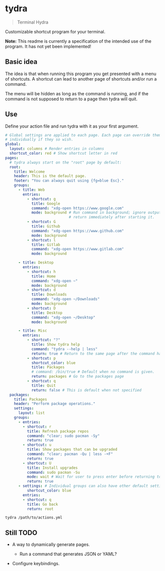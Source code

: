 # tydra

> Terminal Hydra

Customizable shortcut program for your terminal.

**Note:** This readme is currently a specification of the intended use of the
program. It has not yet been implemented!

## Basic idea

The idea is that when running this program you get presented with a menu of
shortcuts. A shortcut can lead to another page of shortcuts and/or run a
command.

The menu will be hidden as long as the command is running, and if the command
is not supposed to return to a page then tydra will quit.

## Use

Define your action file and run tydra with it as your first argument.

```yaml
# Global settings are applied to each page. Each page can override them
# individually if they so wish.
global:
  layout: columns # Render entries in columns
  shortcut_color: red # Show shortcut letter in red
pages:
  # tydra always start on the "root" page by default:
  root:
    title: Welcome
    header: This is the default page.
    footer: "You can always quit using {fg=blue Esc}."
    groups:
      - title: Web
        entries:
          - shortcut: g
            title: Google
            command: "xdg-open https://www.google.com"
            mode: background # Run command in background; ignore output and
                             # return immediately after starting it.
          - shortcut: G
            title: Github
            command: "xdg-open https://www.github.com"
            mode: background
          - shortcut: l
            title: Gitlab
            command: "xdg-open https://www.gitlab.com"
            mode: background

      - title: Desktop
        entries:
          - shortcut: h
            title: Home
            command: "xdg-open ~"
            mode: background
          - shortcut: d
            title: Downloads
            command: "xdg-open ~/Downloads"
            mode: background
          - shortcut: D
            title: Desktop
            command: "xdg-open ~/Desktop"
            mode: background

      - title: Misc
        entries:
          - shortcut: "?"
            title: Show tydra help
            command: "tydra --help | less"
            return: true # Return to the same page after the command has finished.
          - shortcut: p
            shortcut_color: blue
            title: Packages
            # command: /bin/true # Default when no command is given.
            return: packages # Go to the packages page
          - shortcut: q
            title: Quit
            return: false # This is default when not specified
  packages:
    title: Packages
    header: "Perform package operations."
    settings:
      layout: list
    groups:
      - entries:
        - shortcut: r
          title: Refresh package repos
          command: "clear; sudo pacman -Sy"
          return: true
        - shortcut: u
          title: Show packages that can be upgraded
          command: "clear; pacman -Qu | less -+F"
          return: true
        - shortcut: U
          title: Install upgrades
          command: sudo pacman -Su
          mode: wait # Wait for user to press enter before returning to menu
          return: true
      - settings: # Individual groups can also have other default settings
          shortcut_color: blue
        entries:
        - shortcut: q
          title: Go back
          return: root
```

```
tydra /path/to/actions.yml
```

## Still TODO

- A way to dynamically generate pages.
  - Run a command that generates JSON or YAML?

- Configure keybindings.
